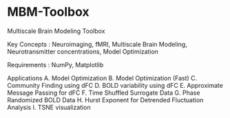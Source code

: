 # MBM-Toolbox
Multiscale Brain Modeling Toolbox

Key Concepts : Neuroimaging, fMRI, Multiscale Brain Modeling, Neurotransmitter concentrations, Model Optimization

Requirements : NumPy, Matplotlib

Applications
A. Model Optimization
B. Model Optimization (Fast)
C. Community Finding using dFC
D. BOLD variability using dFC
E. Approximate Message Passing for dFC
F. Time Shuffled Surrogate Data
G. Phase Randomized BOLD Data
H. Hurst Exponent for Detrended Fluctuation Analysis
I. TSNE visualization
